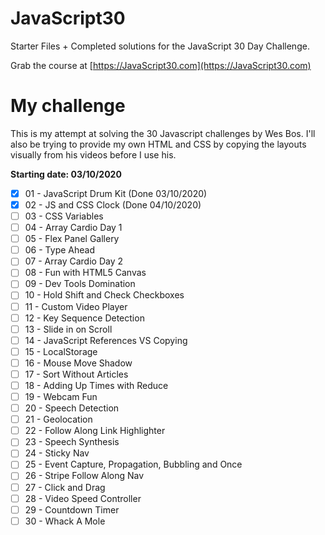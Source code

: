 ﻿# JavaScript30

Starter Files + Completed solutions for the JavaScript 30 Day Challenge.

Grab the course at [https://JavaScript30.com](https://JavaScript30.com)

# My challenge
This is my attempt at solving the 30 Javascript challenges by Wes Bos. I'll also be trying to provide my own HTML and CSS by copying the layouts visually from his videos before I use his.

**Starting date: 03/10/2020**

* [x] 01 - JavaScript Drum Kit (Done 03/10/2020)
* [x] 02 - JS and CSS Clock (Done 04/10/2020)
* [ ] 03 - CSS Variables
* [ ] 04 - Array Cardio Day 1
* [ ] 05 - Flex Panel Gallery
* [ ] 06 - Type Ahead
* [ ] 07 - Array Cardio Day 2
* [ ] 08 - Fun with HTML5 Canvas
* [ ] 09 - Dev Tools Domination
* [ ] 10 - Hold Shift and Check Checkboxes
* [ ] 11 - Custom Video Player
* [ ] 12 - Key Sequence Detection
* [ ] 13 - Slide in on Scroll
* [ ] 14 - JavaScript References VS Copying
* [ ] 15 - LocalStorage
* [ ] 16 - Mouse Move Shadow
* [ ] 17 - Sort Without Articles
* [ ] 18 - Adding Up Times with Reduce
* [ ] 19 - Webcam Fun
* [ ] 20 - Speech Detection
* [ ] 21 - Geolocation
* [ ] 22 - Follow Along Link Highlighter
* [ ] 23 - Speech Synthesis
* [ ] 24 - Sticky Nav
* [ ] 25 - Event Capture, Propagation, Bubbling and Once
* [ ] 26 - Stripe Follow Along Nav
* [ ] 27 - Click and Drag
* [ ] 28 - Video Speed Controller
* [ ] 29 - Countdown Timer
* [ ] 30 - Whack A Mole